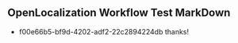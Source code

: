 ## OpenLocalization Workflow Test MarkDown
* f00e66b5-bf9d-4202-adf2-22c2894224db thanks!

<!--HONumber=Aug16_HO1-->


